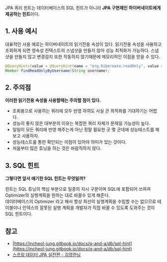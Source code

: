 JPA 쿼리 힌트는 데이터베이스의 SQL 힌트가 아니라 **JPA 구현체인 하이버네이트에게 제공하는 힌트**이다.

## **1. 사용 예시**

대표적인 사용 예로는 하이버네이트의 읽기전용 속성이 있다.
읽기전용 속성을 사용하고 조회하게 되면 영속성 컨텍스트의 스냅샷을 만들지 않아 성능 최적화가 가능하다. 
스냅샷을 만들지 않고 변경감지 또한 작동하지 않기때문에 메모리적인 이점을 얻을 수 있다.

```java
@QueryHints(value = @QueryHint(name = "org.hibernate.readOnly", value = "true"))
Member findReadOnlyByUsername(String username);
```

## **2. 주의점**

**이러한 읽기전용 속성을 사용할때는 주의할 점이 있다.**
- 조회용으로 사용하는 쿼리에 모두 반영 하여도 사실 큰 최적화를 기대하기는 어렵다.
- 성능이 좋지 않은 대부분의 이유는 복잡한 쿼리 자체가 문제일 가능성이 높다.
- 일일이 모든 쿼리에 반영 해주는게 아닌 정말 필요한 곳 몇 군데에 성능테스트를 해보고 사용하자.
- 성능테스트를 통한 확인되는 이점이 있어야 의미가 있는 것이다.
- 처음부터 많은 튜닝을 하는 것은 바람직하지 않다.

## **3. SQL 힌트**

**그렇다면 앞서 얘기한 SQL 힌트는 무엇일까?**

힌트는 SQL 튜닝의 핵심 부분으로 일종의 지시 구문이며 SQL에 포함되어 쓰여져 Optimizer의 실행계획을 원하는 대로 바꿀수 있게 해준다.  
데이터베이스의 Optimizer 라고 해서 항상 최선의 실행계획을 수립할 수는 없으므로 테이블이나 인덱스의 잘못된 실행 계획을 개발자가 직접 바꿀 수 있도록 도와주는 것이 SQL 힌트이다.



## 참고

- [https://incheol-jung.gitbook.io/docs/q-and-a/db/sql-hint](https://incheol-jung.gitbook.io/docs/q-and-a/db/sql-hint)
- [스프링 데이터 JPA 실전편 - 김영한님](https://www.inflearn.com/course/%EC%8A%A4%ED%94%84%EB%A7%81-%EB%8D%B0%EC%9D%B4%ED%84%B0-JPA-%EC%8B%A4%EC%A0%84)

